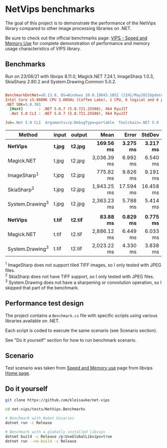 # NetVips benchmarks

The goal of this project is to demonstrate the performance of the NetVips
library compared to other image processing libraries on .NET.

Be sure to check out the official benchmarks page: [VIPS - Speed and Memory
Use](https://github.com/libvips/libvips/wiki/Speed-and-memory-use)
for complete demonstration of performance and memory usage characteristics
of VIPS library.

## Benchmarks

Run on 23/06/21 with libvips 8.11.0, Magick.NET 7.24.1, ImageSharp 1.0.3, SkiaSharp 2.80.2 and System.Drawing.Common 5.0.2.

``` ini

BenchmarkDotNet=v0.13.0, OS=Windows 10.0.19043.1052 (21H1/May2021Update)
Intel Core i5-8600K CPU 3.60GHz (Coffee Lake), 1 CPU, 6 logical and 6 physical cores
.NET SDK=5.0.301
  [Host]       : .NET 5.0.7 (5.0.721.25508), X64 RyuJIT
  .Net 5.0 CLI : .NET 5.0.7 (5.0.721.25508), X64 RyuJIT

Job=.Net 5.0 CLI  Arguments=/p:DebugType=portable  Toolchain=.NET 5.0  

```
|                     Method | input | output |        Mean |     Error |    StdDev | Ratio | RatioSD |
|--------------------------- |------ |------- |------------:|----------:|----------:|------:|--------:|
|                    **NetVips** | **t.jpg** | **t2.jpg** |   **169.56 ms** |  **3.275 ms** |  **3.217 ms** |  **1.00** |    **0.00** |
|                 Magick.NET | t.jpg | t2.jpg | 3,036.39 ms |  6.992 ms |  6.540 ms | 17.89 |    0.34 |
|     ImageSharp<sup>1</sup> | t.jpg | t2.jpg |   775.82 ms |  9.826 ms |  9.191 ms |  4.57 |    0.09 |
|      SkiaSharp<sup>2</sup> | t.jpg | t2.jpg | 1,943.25 ms | 17.594 ms | 16.458 ms | 11.45 |    0.23 |
| System.Drawing<sup>3</sup> | t.jpg | t2.jpg | 2,363.23 ms |  5.788 ms |  5.414 ms | 13.93 |    0.27 |
|                            |       |        |             |           |           |       |         |
|                    **NetVips** | **t.tif** | **t2.tif** |    **83.88 ms** |  **0.829 ms** |  **0.775 ms** |  **1.00** |    **0.00** |
|                 Magick.NET | t.tif | t2.tif | 2,886.12 ms |  6.449 ms |  6.033 ms | 34.41 |    0.34 |
| System.Drawing<sup>3</sup> | t.tif | t2.tif | 2,023.22 ms |  4.330 ms |  3.838 ms | 24.13 |    0.25 |

<sup>1</sup> ImageSharp does not support tiled TIFF images, so I only tested with JPEG files.  
<sup>2</sup> SkiaSharp does not have TIFF support, so I only tested with JPEG files.  
<sup>3</sup> System.Drawing does not have a sharpening or convolution operation, so I skipped that part of the benchmark.

## Performance test design

The project contains a `Benchmark.cs` file with specific scripts 
using various libraries available on .NET.

Each script is coded to execute the same scenario (see Scenario section).

See "Do it yourself" section for how to run benchmark scenario.

## Scenario

Test scenario was taken from [Speed and Memory
use](https://github.com/libvips/libvips/wiki/Speed-and-memory-use)
page from libvips [Home
page](https://libvips.github.io/libvips/).

## Do it yourself

```bash
git clone https://github.com/kleisauke/net-vips

cd net-vips/tests/NetVips.Benchmarks

# Benchmark with NuGet binaries
dotnet run -c Release

# Benchmark with a globally installed libvips
dotnet build -c Release /p:UseGlobalLibvips=true
dotnet run --no-build -c Release
```
